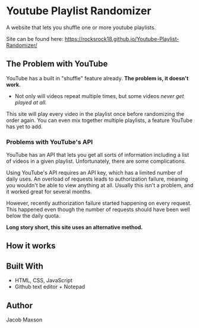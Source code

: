 # Youtube Playlist Randomizer

A website that lets you shuffle one or more youtube playlists.

Site can be found here: https://rocksrock18.github.io/Youtube-Playlist-Randomizer/

## The Problem with YouTube

YouTube has a built in "shuffle" feature already. **The problem is, it doesn't work.**
- Not only will videos repeat multiple times, but some videos *never get played at all.*

This site will play every video in the playlist once before randomizing the order again. You can even mix together multiple playlists, a feature YouTube has yet to add.

### Problems with YouTube's API

YouTube has an API that lets you get all sorts of information including a list of videos in a given playlist. Unfortunately, there are some complications.

Using YouTube's API requires an API key, which has a limited number of daily uses. An overload of requests leads to authorization failure, meaning you wouldn't be able to view anything at all. Usually this isn't a problem, and it worked great for several months.

However, recently authorization failure started happening on every request. This happened even though the number of requests should have been well below the daily quota.

**Long story short, this site uses an alternative method.**

## How it works



## Built With
* HTML, CSS, JavaScript
* Github text editor + Notepad

## Author
Jacob Maxson
